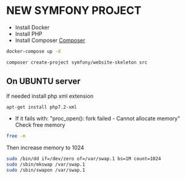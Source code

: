 # NEW SYMFONY PROJECT
- Install Docker
- Install PHP
- Install Composer
[Composer](https://getcomposer.org/download/)

```bash
docker-compose up -d
```

```bash
composer create-project symfony/website-skeleton src
```

## On UBUNTU server
If needed install php xml extension
```bash
apt-get install php7.2-xml
```

* If it fails with: "proc_open(): fork failed - Cannot allocate memory"
Check free memory
```bash
free -m
```
Then increase memory to 1024
```bash
sudo /bin/dd if=/dev/zero of=/var/swap.1 bs=1M count=1024
sudo /sbin/mkswap /var/swap.1
sudo /sbin/swapon /var/swap.1
```
